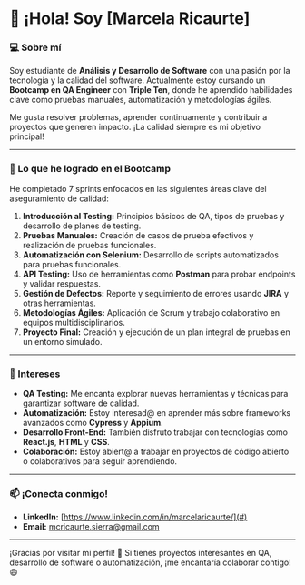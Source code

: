 # 👋 ¡Hola! Soy [Marcela Ricaurte]  

### 💻 Sobre mí  
Soy estudiante de **Análisis y Desarrollo de Software** con una pasión por la tecnología y la calidad del software. Actualmente estoy cursando un **Bootcamp en QA Engineer** con **Triple Ten**, donde he aprendido habilidades clave como pruebas manuales, automatización y metodologías ágiles.  

Me gusta resolver problemas, aprender continuamente y contribuir a proyectos que generen impacto. ¡La calidad siempre es mi objetivo principal!  

---

### 🚀 Lo que he logrado en el Bootcamp  
He completado 7 sprints enfocados en las siguientes áreas clave del aseguramiento de calidad:  
1. **Introducción al Testing:** Principios básicos de QA, tipos de pruebas y desarrollo de planes de testing.  
2. **Pruebas Manuales:** Creación de casos de prueba efectivos y realización de pruebas funcionales.  
3. **Automatización con Selenium:** Desarrollo de scripts automatizados para pruebas funcionales.  
4. **API Testing:** Uso de herramientas como **Postman** para probar endpoints y validar respuestas.  
5. **Gestión de Defectos:** Reporte y seguimiento de errores usando **JIRA** y otras herramientas.  
6. **Metodologías Ágiles:** Aplicación de Scrum y trabajo colaborativo en equipos multidisciplinarios.  
7. **Proyecto Final:** Creación y ejecución de un plan integral de pruebas en un entorno simulado.  

---

### 🌟 Intereses  
- **QA Testing:** Me encanta explorar nuevas herramientas y técnicas para garantizar software de calidad.  
- **Automatización:** Estoy interesad@ en aprender más sobre frameworks avanzados como **Cypress** y **Appium**.  
- **Desarrollo Front-End:** También disfruto trabajar con tecnologías como **React.js**, **HTML** y **CSS**.  
- **Colaboración:** Estoy abiert@ a trabajar en proyectos de código abierto o colaborativos para seguir aprendiendo.  

---

### 📫 ¡Conecta conmigo!  
- **LinkedIn:** [https://www.linkedin.com/in/marcelaricaurte/](#)  
- **Email:** [mcricaurte.sierra@gmail.com](#)  

---

¡Gracias por visitar mi perfil! 🚀 Si tienes proyectos interesantes en QA, desarrollo de software o automatización, ¡me encantaría colaborar contigo! 😄
